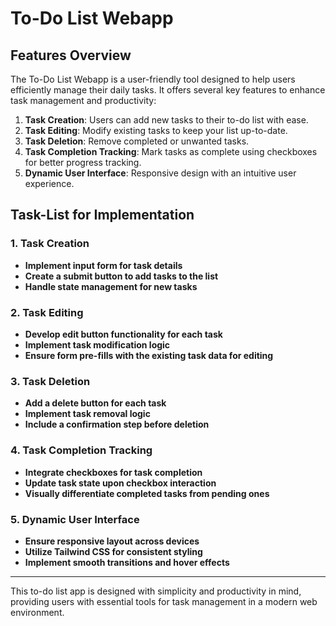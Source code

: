 # To-Do List Webapp

## Features Overview
The To-Do List Webapp is a user-friendly tool designed to help users efficiently manage their daily tasks. It offers several key features to enhance task management and productivity:

1. **Task Creation**: Users can add new tasks to their to-do list with ease.
2. **Task Editing**: Modify existing tasks to keep your list up-to-date.
3. **Task Deletion**: Remove completed or unwanted tasks.
4. **Task Completion Tracking**: Mark tasks as complete using checkboxes for better progress tracking.
5. **Dynamic User Interface**: Responsive design with an intuitive user experience.

## Task-List for Implementation

### 1. Task Creation
- **Implement input form for task details**
- **Create a submit button to add tasks to the list**
- **Handle state management for new tasks**

### 2. Task Editing
- **Develop edit button functionality for each task**
- **Implement task modification logic**
- **Ensure form pre-fills with the existing task data for editing**

### 3. Task Deletion
- **Add a delete button for each task**
- **Implement task removal logic**
- **Include a confirmation step before deletion**

### 4. Task Completion Tracking
- **Integrate checkboxes for task completion**
- **Update task state upon checkbox interaction**
- **Visually differentiate completed tasks from pending ones**

### 5. Dynamic User Interface
- **Ensure responsive layout across devices**
- **Utilize Tailwind CSS for consistent styling**
- **Implement smooth transitions and hover effects**

---

This to-do list app is designed with simplicity and productivity in mind, providing users with essential tools for task management in a modern web environment.


